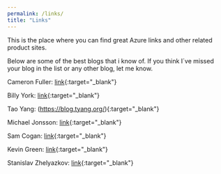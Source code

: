 ```yaml
---
permalink: /links/
title: "Links"
---
```


This is the place where you can find great Azure links and other related product sites.

Below are some of the best blogs that i know of. If you think I´ve missed your blog in the list or any other blog, let me know.

Cameron Fuller: [link](https://www.catapultsystems.com/author/cfuller/){:target="_blank"}

Billy York: [link](https://www.cloudsma.com/){:target="_blank"}

Tao Yang: (https://blog.tyang.org/){:target="_blank"}

Michael Jonsson: [link](https://azurefabric.com/){:target="_blank"}

Sam Cogan: [link](https://samcogan.com/){:target="_blank"}

Kevin Green: [link](https://kevingreeneitblog.blogspot.com/){:target="_blank"}

Stanislav Zhelyazkov: [link](https://cloudadministrator.net/){:target="_blank"}